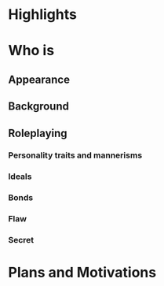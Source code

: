 # Highlights
# Who is 
## Appearance
## Background
## Roleplaying 
### Personality traits and mannerisms
### Ideals
### Bonds
### Flaw
### Secret
# Plans and Motivations